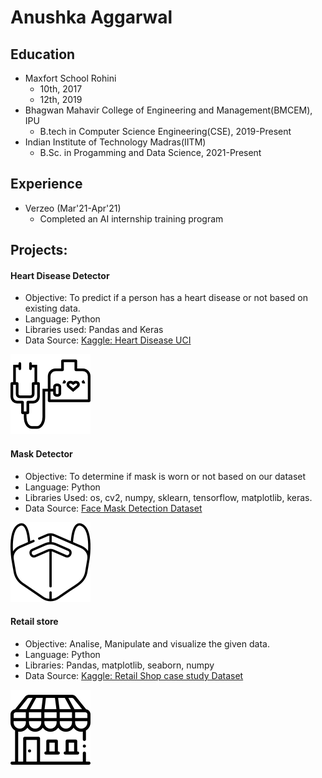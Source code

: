 # Anushka Aggarwal

## Education 
- Maxfort School Rohini 
  - 10th, 2017
  - 12th, 2019
- Bhagwan Mahavir College of Engineering and Management(BMCEM), IPU 
  - B.tech in Computer Science Engineering(CSE), 2019-Present
- Indian Institute of Technology Madras(IITM)
  - B.Sc. in Progamming and Data Science, 2021-Present

## Experience
- Verzeo (Mar'21-Apr'21)
  - Completed an AI internship training program

## Projects:


#### Heart Disease Detector 
- Objective: To predict if a person has a heart disease or not based on existing data. 
- Language: Python
- Libraries used: Pandas and Keras 
- Data Source: [Kaggle: Heart Disease UCI](https://www.kaggle.com/ronitf/heart-disease-uci)

![](/images/stethoscope.png)

#### Mask Detector
- Objective: To determine if mask is worn or not based on our dataset
- Language: Python
- Libraries Used: os, cv2, numpy, sklearn, tensorflow, matplotlib, keras.
- Data Source: [Face Mask Detection Dataset](https://www.kaggle.com/omkargurav/face-mask-dataset)

![](/images/mask1.png)

#### Retail store
- Objective: Analise, Manipulate and visualize the given data.
- Language: Python
- Libraries: Pandas, matplotlib, seaborn, numpy
- Data Source: [Kaggle: Retail Shop case study Dataset](https://www.kaggle.com/amark720/retail-shop-case-study-dataset)

![](/images/retail.png)

